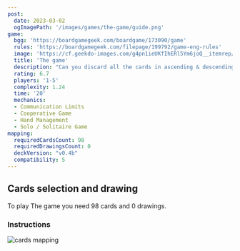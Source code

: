 ```yaml
---
post: 
  date: 2023-03-02
  ogImagePath: '/images/games/the-game/guide.png'
game:
  bgg: 'https://boardgamegeek.com/boardgame/173090/game'
  rules: 'https://boardgamegeek.com/filepage/199792/game-eng-rules'
  image: 'https://cf.geekdo-images.com/g4pn1ieUKfIhERl5Ym6joQ__itemrep/img/4fI4jFXRtKw-ItHIqpzp8tH7r1A=/fit-in/246x300/filters:strip_icc()/pic4203279.png'
  title: 'The game'
  description: "Can you discard all the cards in ascending & descending order without getting stuck? "
  rating: 6.7
  players: '1-5'
  complexity: 1.24
  time: '20'
  mechanics:
  - Communication Limits
  - Cooperative Game
  - Hand Management
  - Solo / Solitaire Game 
mapping:
  requiredCardsCount: 98
  requiredDrawingsCount: 0
  deckVersion: "v0.4b"
  compatibility: 5
---
```


## Cards selection and drawing

To play The game you need 98 cards and 0 drawings.

### Instructions

![cards mapping](/images/games/the-game/guide.png)

